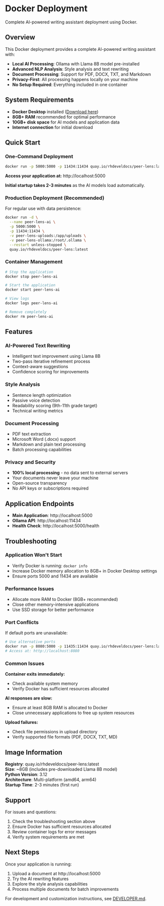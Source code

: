 # Docker Deployment

Complete AI-powered writing assistant deployment using Docker.

## Overview

This Docker deployment provides a complete AI-powered writing assistant with:
- **Local AI Processing**: Ollama with Llama 8B model pre-installed
- **Advanced NLP Analysis**: Style analysis and text rewriting
- **Document Processing**: Support for PDF, DOCX, TXT, and Markdown
- **Privacy-First**: All processing happens locally on your machine
- **No Setup Required**: Everything included in one container

## System Requirements

- **Docker Desktop** installed ([Download here](https://www.docker.com/products/docker-desktop/))
- **8GB+ RAM** recommended for optimal performance
- **10GB+ disk space** for AI models and application data
- **Internet connection** for initial download

## Quick Start

### One-Command Deployment

```bash
docker run -p 5000:5000 -p 11434:11434 quay.io/rhdeveldocs/peer-lens:latest
```

**Access your application at:** http://localhost:5000

**Initial startup takes 2-3 minutes** as the AI models load automatically.

### Production Deployment (Recommended)

For regular use with data persistence:

```bash
docker run -d \
  --name peer-lens-ai \
  -p 5000:5000 \
  -p 11434:11434 \
  -v peer-lens-uploads:/app/uploads \
  -v peer-lens-ollama:/root/.ollama \
  --restart unless-stopped \
  quay.io/rhdeveldocs/peer-lens:latest
```

### Container Management

```bash
# Stop the application
docker stop peer-lens-ai

# Start the application
docker start peer-lens-ai

# View logs
docker logs peer-lens-ai

# Remove completely
docker rm peer-lens-ai
```

## Features

### AI-Powered Text Rewriting
- Intelligent text improvement using Llama 8B
- Two-pass iterative refinement process
- Context-aware suggestions
- Confidence scoring for improvements

### Style Analysis
- Sentence length optimization
- Passive voice detection
- Readability scoring (9th-11th grade target)
- Technical writing metrics

### Document Processing
- PDF text extraction
- Microsoft Word (.docx) support
- Markdown and plain text processing
- Batch processing capabilities

### Privacy and Security
- **100% local processing** - no data sent to external servers
- Your documents never leave your machine
- Open-source transparency
- No API keys or subscriptions required

## Application Endpoints

- **Main Application**: http://localhost:5000
- **Ollama API**: http://localhost:11434
- **Health Check**: http://localhost:5000/health

## Troubleshooting

### Application Won't Start
- Verify Docker is running: `docker info`
- Increase Docker memory allocation to 8GB+ in Docker Desktop settings
- Ensure ports 5000 and 11434 are available

### Performance Issues
- Allocate more RAM to Docker (8GB+ recommended)
- Close other memory-intensive applications
- Use SSD storage for better performance

### Port Conflicts
If default ports are unavailable:

```bash
# Use alternative ports
docker run -p 8080:5000 -p 11435:11434 quay.io/rhdeveldocs/peer-lens:latest
# Access at: http://localhost:8080
```

### Common Issues

**Container exits immediately:**
- Check available system memory
- Verify Docker has sufficient resources allocated

**AI responses are slow:**
- Ensure at least 8GB RAM is allocated to Docker
- Close unnecessary applications to free up system resources

**Upload failures:**
- Check file permissions in upload directory
- Verify supported file formats (PDF, DOCX, TXT, MD)

## Image Information

**Registry**: quay.io/rhdeveldocs/peer-lens:latest  
**Size**: ~8GB (includes pre-downloaded Llama 8B model)  
**Python Version**: 3.12  
**Architecture**: Multi-platform (amd64, arm64)  
**Startup Time**: 2-3 minutes (first run)  

## Support

For issues and questions:
1. Check the troubleshooting section above
2. Ensure Docker has sufficient resources allocated
3. Review container logs for error messages
4. Verify system requirements are met

## Next Steps

Once your application is running:
1. Upload a document at http://localhost:5000
2. Try the AI rewriting features
3. Explore the style analysis capabilities
4. Process multiple documents for batch improvements

For development and customization instructions, see [DEVELOPER.md](DEVELOPER.md). 